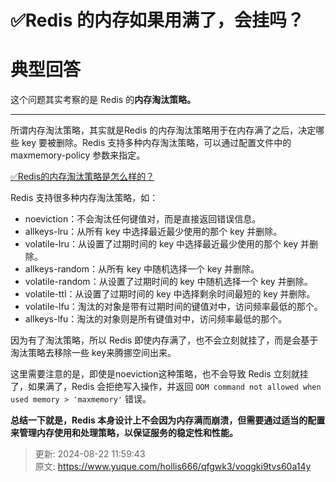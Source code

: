 # ✅Redis 的内存如果用满了，会挂吗？

# 典型回答


这个问题其实考察的是 Redis 的**内存淘汰策略。**

****

所谓内存淘汰策略，其实就是Redis 的内存淘汰策略用于在内存满了之后，决定哪些 key 要被删除。Redis 支持多种内存淘汰策略，可以通过配置文件中的 maxmemory-policy 参数来指定。



[✅Redis的内存淘汰策略是怎么样的？](https://www.yuque.com/hollis666/qfgwk3/xw99lcraocebx1mk)



Redis 支持很多种内存淘汰策略，如：



+ noeviction：不会淘汰任何键值对，而是直接返回错误信息。
+ allkeys-lru：从所有 key 中选择最近最少使用的那个 key 并删除。
+ volatile-lru：从设置了过期时间的 key 中选择最近最少使用的那个 key 并删除。
+ allkeys-random：从所有 key 中随机选择一个 key 并删除。
+ volatile-random：从设置了过期时间的 key 中随机选择一个 key 并删除。
+ volatile-ttl：从设置了过期时间的 key 中选择剩余时间最短的 key 并删除。
+ volatile-lfu：淘汰的对象是带有过期时间的键值对中，访问频率最低的那个。
+ allkeys-lfu：淘汰的对象则是所有键值对中，访问频率最低的那个。





因为有了淘汰策略，所以 Redis 即使内存满了，也不会立刻就挂了，而是会基于淘汰策略去移除一些 key来腾挪空间出来。



这里需要注意的是，即使是noeviction这种策略，也不会导致 Redis 立刻就挂了，如果满了，Redis 会拒绝写入操作，并返回 `OOM command not allowed when used memory > 'maxmemory'` 错误。



**总结一下就是，Redis 本身设计上不会因为内存满而崩溃，但需要通过适当的配置来管理内存使用和处理策略，以保证服务的稳定性和性能。**



> 更新: 2024-08-22 11:59:43  
> 原文: <https://www.yuque.com/hollis666/qfgwk3/voqgki9tvs60a14y>